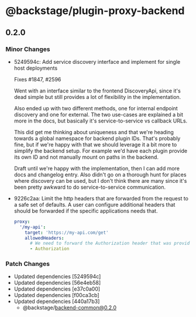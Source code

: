 # @backstage/plugin-proxy-backend

## 0.2.0
### Minor Changes

- 5249594c: Add service discovery interface and implement for single host deployments
  
  Fixes #1847, #2596
  
  Went with an interface similar to the frontend DiscoveryApi, since it's dead simple but still provides a lot of flexibility in the implementation.
  
  Also ended up with two different methods, one for internal endpoint discovery and one for external. The two use-cases are explained a bit more in the docs, but basically it's service-to-service vs callback URLs.
  
  This did get me thinking about uniqueness and that we're heading towards a global namespace for backend plugin IDs. That's probably fine, but if we're happy with that we should leverage it a bit more to simplify the backend setup. For example we'd have each plugin provide its own ID and not manually mount on paths in the backend.
  
  Draft until we're happy with the implementation, then I can add more docs and changelog entry. Also didn't go on a thorough hunt for places where discovery can be used, but I don't think there are many since it's been pretty awkward to do service-to-service communication.
- 9226c2aa: Limit the http headers that are forwarded from the request to a safe set of defaults.
  A user can configure additional headers that should be forwarded if the specific applications needs that.
  
  ```yaml
  proxy:
    '/my-api':
      target: 'https://my-api.com/get'
      allowedHeaders:
        # We need to forward the Authorization header that was provided by the caller
        - Authorization
  ```

### Patch Changes

- Updated dependencies [5249594c]
- Updated dependencies [56e4eb58]
- Updated dependencies [e37c0a00]
- Updated dependencies [f00ca3cb]
- Updated dependencies [440a17b3]
  - @backstage/backend-common@0.2.0
